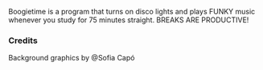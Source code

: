 Boogietime is a program that turns on disco lights and plays FUNKY music whenever you study for 75 minutes straight. BREAKS ARE PRODUCTIVE!




### Credits 
Background graphics by @Sofia Capó

